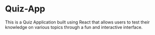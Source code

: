 # Quiz-App
This is a Quiz Application built using React that allows users to test their knowledge on various topics through a fun and interactive interface.

